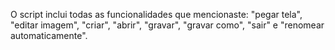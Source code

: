 
O script inclui todas as funcionalidades que mencionaste: "pegar tela", "editar imagem", "criar", "abrir", "gravar", "gravar como", "sair" e "renomear automaticamente".